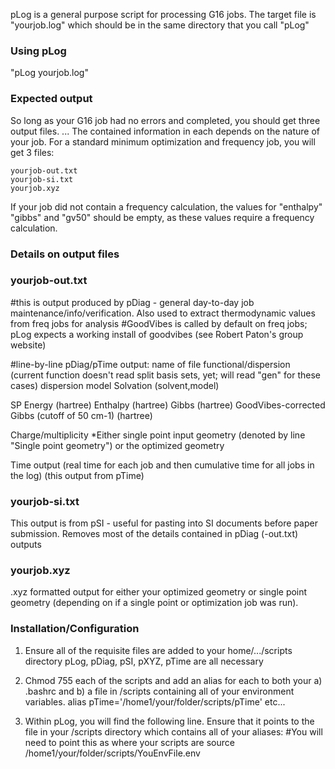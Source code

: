 pLog is a general purpose script for processing G16 jobs. The target file is "yourjob.log" which should be in the same directory that you call "pLog" 

### Using pLog ###
"pLog yourjob.log" 

### Expected output ### 
So long as your G16 job had no errors and completed, you should get three output files. ...
The contained information in each depends on the nature of your job.
For a standard minimum optimization and frequency job, you will get 3 files:
```
yourjob-out.txt
yourjob-si.txt
yourjob.xyz
```
If your job did not contain a frequency calculation, the values for "enthalpy" "gibbs" and "gv50" should be empty, as these values require a frequency calculation. 

### Details on output files ###
### yourjob-out.txt ###
#this is output produced by pDiag - general day-to-day job maintenance/info/verification. Also used to extract thermodynamic values from freq jobs for analysis
#GoodVibes is called by default on freq jobs; pLog expects a working install of goodvibes (see Robert Paton's group website)

#line-by-line pDiag/pTime output:
name of file
functional/dispersion (current function doesn't read split basis sets, yet; will read "gen" for these cases)
dispersion model
Solvation (solvent,model)

SP Energy (hartree)
Enthalpy (hartree)
Gibbs (hartree)
GoodVibes-corrected Gibbs (cutoff of 50 cm-1) (hartree)

Charge/multiplicity
*Either single point input geometry (denoted by line "Single point geometry") or the optimized geometry 

Time output (real time for each job and then cumulative time for all jobs in the log) (this output from pTime)

### yourjob-si.txt ###
This output is from pSI - useful for pasting into SI documents before paper submission. Removes most of the details contained in pDiag (-out.txt) outputs

### yourjob.xyz ###
.xyz formatted output for either your optimized geometry or single point geometry (depending on if a single point or optimization job was run). 


### Installation/Configuration ###
1. Ensure all of the requisite files are added to your home/.../scripts directory
  pLog, pDiag, pSI, pXYZ, pTime are all necessary 
  
2. Chmod 755 each of the scripts and add an alias for each to both your a) .bashrc and b) a file in /scripts containing all of your environment variables. 
  alias pTime='/home1/your/folder/scripts/pTime'
  etc...
  
3. Within pLog, you will find the following line. Ensure that it points to the file in your /scripts directory which contains all of your aliases:
  #You will need to point this as where your scripts are
  source /home1/your/folder/scripts/YouEnvFile.env

